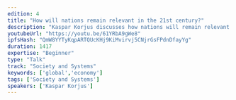 ```yaml
---
edition: 4
title: "How will nations remain relevant in the 21st century?"
description: "Kaspar Korjus discusses how nations will remain relevant in the 21st century."
youtubeUrl: "https://youtu.be/61YRbA9gWe8"
ipfsHash: "QmW8YYTyKqpARTQUcKHj9KiMvirvj5CNjrGsFPdnDfayYg"
duration: 1417
expertise: "Beginner"
type: "Talk"
track: "Society and Systems"
keywords: ['global','economy']
tags: ['Society and Systems']
speakers: ['Kaspar Korjus']
---
```

